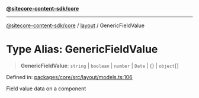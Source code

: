 [**@sitecore-content-sdk/core**](../../README.md)

***

[@sitecore-content-sdk/core](../../README.md) / [layout](../README.md) / GenericFieldValue

# Type Alias: GenericFieldValue

> **GenericFieldValue**: `string` \| `boolean` \| `number` \| `Date` \| \{\} \| `object`[]

Defined in: [packages/core/src/layout/models.ts:106](https://github.com/Sitecore/xmc-jss-dev/blob/a6b3d5b2c7726b1cbe6e3e80168fe00fbf6c98fd/packages/core/src/layout/models.ts#L106)

Field value data on a component
